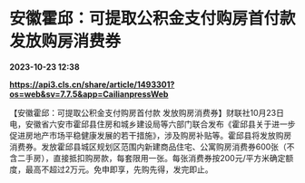 # 安徽霍邱：可提取公积金支付购房首付款 发放购房消费券

**2023-10-23 12:38**

**https://api3.cls.cn/share/article/1493301?os=web&sv=7.7.5&app=CailianpressWeb**

【安徽霍邱：可提取公积金支付购房首付款 发放购房消费券】财联社10月23日电，安徽省六安市霍邱县住房和城乡建设局等六部门联合发布《霍邱县关于进一步促进房地产市场平稳健康发展的若干措施》，涉及购房补贴等。霍邱县将发放购房消费券。发放霍邱县城区规划区范围内新建商品住宅、公寓购房消费券600张（不含二手房），直接抵扣购房款，每套限用一张。每张消费券按200元/平方米确定额度，最高不超过2万元。免申即享，先购先得，发完即止。